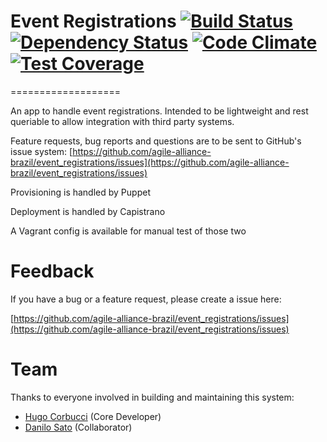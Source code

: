 # Event Registrations [![Build Status](https://snap-ci.com/agile-alliance-brazil/event_registrations/branch/master/build_image)](https://snap-ci.com/agile-alliance-brazil/event_registrations/branch/master) [![Dependency Status](https://gemnasium.com/agile-alliance-brazil/event_registrations.svg)](https://gemnasium.com/agile-alliance-brazil/event_registrations) [![Code Climate](https://codeclimate.com/github/agile-alliance-brazil/event_registrations/badges/gpa.svg)](https://codeclimate.com/github/agile-alliance-brazil/event_registrations) [![Test Coverage](https://codeclimate.com/github/agile-alliance-brazil/event_registrations/badges/coverage.svg)](https://codeclimate.com/github/agile-alliance-brazil/event_registrations)
===================

An app to handle event registrations. Intended to be lightweight and rest queriable to allow integration with third party systems.

Feature requests, bug reports and questions are to be sent to GitHub's issue system: [https://github.com/agile-alliance-brazil/event_registrations/issues](https://github.com/agile-alliance-brazil/event_registrations/issues)

Provisioning is handled by Puppet

Deployment is handled by Capistrano

A Vagrant config is available for manual test of those two

# Feedback

If you have a bug or a feature request, please create a issue here:

[https://github.com/agile-alliance-brazil/event_registrations/issues](https://github.com/agile-alliance-brazil/event_registrations/issues)

# Team

Thanks to everyone involved in building and maintaining this system:

* [Hugo Corbucci](http://hugocorbucci.com) (Core Developer)
* [Danilo Sato](http://www.dtsato.com) (Collaborator)
